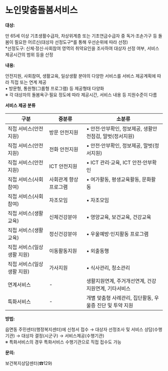 # 노인맞춤돌봄서비스

**대상:** 

만 65세 이상 기초생활수급자, 차상위계층 또는 기초연금수급자 중 독거·조손가구 등 돌봄이 필요한 어르신(대상자 선정도구*를 통해 우선순위에 따라 선정)  
*선정도구: 신체·정신·사회참여 영역의 취약요인을 조사하여 대상자 선정 여부, 서비스 제공시간의 범위 등을 산정

**내용:** 

안전지원, 사회참여, 생활교육, 일상생활 분야의 다양한 서비스를 서비스 제공계획에 따라 직접 또는 연계 제공  
• 방문형, 통원형(그룹형 프로그램) 등 제공형태 다양화  
※ 각 대상자의 돌봄욕구·필요 정도에 따라 제공시간, 서비스 내용 등 지원수준이 다름

**서비스 제공 분류**

| 구분         | 중분류         | 소분류          |
|-------|-----------|--------------|
| 직접 서비스(안전지원) | 방문 안전지원          | • 안전·안부확인, 정보제공, 생활안전점검, 말벗(정서지원) |
| 직접 서비스(안전지원) | 전화 안전지원          | • 안전·안부확인, 정보제공, 말벗(정서지원)    |
| 직접 서비스(안전지원) | ICT 안전지원           | • ICT 관리·교육, ICT 안전·안부확인          |
| 직접 서비스(사회참여) | 사회관계 향상 프로그램 | • 여가활동, 평생교육활동, 문화활동           |
| 직접 서비스(사회참여) | 자조모임               | • 자조모임                                   |
| 직접 서비스(생활교육) | 신체건강분야           | • 영양교육, 보건교육, 건강교육               |
| 직접 서비스(생활교육) | 정신건강분야           | • 우울예방·인지활동 프로그램                 |
| 직접 서비스(일상생활 지원) | 이동활동지원           | • 외출동행                                   |
| 직접 서비스(일상생활 지원) | 가사지원               | • 식사관리, 청소관리                         |
| 연계서비스         |     -                   | 생활지원연계, 주거개선연계, 건강지원연계, 기타서비스 |
| 특화서비스         |     -                  | 개별 맞춤형 사례관리, 집단활동, 우울증 진단 및 투약 지원 |

**방법:** 

읍면동 주민센터(행정복지센터)에 신청서 접수 → 대상자 선정조사 및 서비스 상담(수행기관) → 대상자 결정(시군구) → 서비스제공(수행기관)  
※ 특화서비스의 경우 특화서비스 수행기관으로 직접 접수도 가능

**문의:** 

보건복지상담센터(☎129)
